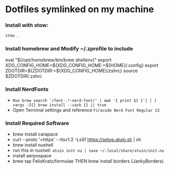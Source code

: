 # Dotfiles symlinked on my machine

### Install with stow:
```bash
stow .
```

### Install homebrew and Modify ~/.zprofile to include
eval "$(/opt/homebrew/bin/brew shellenv)"
export XDG_CONFIG_HOME=${XDG_CONFIG_HOME:=${HOME}/.config}
export ZDOTDIR=${ZDOTDIR:=${XDG_CONFIG_HOME}/zshrc}
source $ZDOTDIR/.zshrc

### Install NerdFonts
* `Run brew search '/font-.*-nerd-font/' | awk '{ print $1 }'│
 │ | xargs -I{} brew install --cask {} || true`
* Open Terminal settings and reference `Firacode Nerd Font Regular 13`

### Install Required Software
* brew install carapace
* curl --proto '=https' --tlsv1.2 -LsSf https://setup.atuin.sh | sh
* brew install nushell
* run this in nushell: `atuin init nu | save ~/.local/share/atuin/init.nu`
* install aerpospace
* brew tap FelixKratz/formulae THEN brew install borders (JankyBorders)